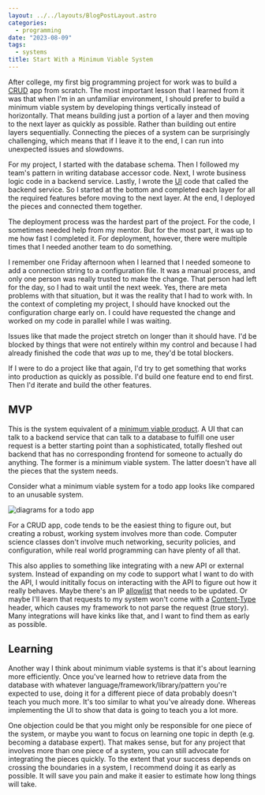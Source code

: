 ```yaml
---
layout: ../../layouts/BlogPostLayout.astro
categories:
  - programming
date: "2023-08-09"
tags:
  - systems
title: Start With a Minimum Viable System
---
```


After college, my first big programming project for work was to build a
[CRUD](https://en.wikipedia.org/wiki/Create,_read,_update_and_delete) app from
scratch. The most important lesson that I learned from it was that when I'm in
an unfamiliar environment, I should prefer to build a minimum viable system by
developing things vertically instead of horizontally. That means building just a
portion of a layer and then moving to the next layer as quickly as possible.
Rather than building out entire layers sequentially. Connecting the pieces of a
system can be surprisingly challenging, which means that if I leave it to the
end, I can run into unexpected issues and slowdowns.

For my project, I started with the database schema. Then I followed my team's
pattern in writing database accessor code. Next, I wrote business logic code in
a backend service. Lastly, I wrote the
[UI](https://en.wikipedia.org/wiki/User_interface) code that called the backend
service. So I started at the bottom and completed each layer for all the
required features before moving to the next layer. At the end, I deployed the
pieces and connected them together.

The deployment process was the hardest part of the project. For the code, I
sometimes needed help from my mentor. But for the most part, it was up to me how
fast I completed it. For deployment, however, there were multiple times that I
needed another team to do something.

I remember one Friday afternoon when I learned that I needed someone to add a
connection string to a configuration file. It was a manual process, and only one
person was really trusted to make the change. That person had left for the day,
so I had to wait until the next week. Yes, there are meta problems with that
situation, but it was the reality that I had to work with. In the context of
completing my project, I should have knocked out the
configuration charge early on. I could have requested the change and worked on
my code in parallel while I was waiting.

Issues like that made the project stretch on longer than it should have. I'd be
blocked by things that were not entirely within my control and because I had
already finished the code that *was* up to me, they'd be total blockers.

If I were to do a project like that again, I'd try to get something that works
into production as quickly as possible. I'd build one feature end to end first.
Then I'd iterate and build the other features.

## MVP

This is the system equivalent of a
[minimum viable product](https://en.wikipedia.org/wiki/Minimum_viable_product). A UI that can talk
to a backend service that can talk to a database to fulfill one user request is
a better starting point than a sophisticated, totally fleshed out backend that
has no corresponding frontend for someone to actually do anything. The former is
a minimum viable system. The latter doesn't have all the pieces that the system
needs.

Consider what a minimum viable system for a todo app looks like compared to an
unusable system.

![diagrams for a todo app](https://i.imgur.com/a9a7zV7.jpg)

For a CRUD app, code tends to be the easiest thing to figure out, but creating a
robust, working system involves more than code. Computer science classes don't
involve much networking, security policies, and configuration, while real world
programming can have plenty of all that.

This also applies to something like integrating with a new API or external
system. Instead of expanding on my code to support what I want to do with the
API, I would inititally focus on interacting with the API to figure out how it
really behaves. Maybe there's an IP
[allowlist](https://en.wikipedia.org/wiki/Whitelist) that needs to be updated.
Or maybe I'll learn that requests to my system won't come with a
[Content-Type](https://developer.mozilla.org/en-US/docs/Web/HTTP/Headers/Content-Type)
header, which causes my framework to not parse the request (true story). Many
integrations will have kinks like that, and I want to find them as early as
possible.

## Learning

Another way I think about minimum viable systems is that it's about learning
more efficiently. Once you've learned how to retrieve data from the database
with whatever language/framework/library/pattern you're expected to use, doing
it for a different piece of data probably doesn't teach you much more. It's too
similar to what you've already done. Whereas implementing the UI to show that
data is going to teach you a lot more.

One objection could be that you might only be responsible for one piece of the
system, or maybe you want to focus on learning one topic in depth (e.g. becoming
a database expert). That makes sense, but for any project that involves more
than one piece of a system, you can still advocate for integrating the pieces
quickly. To the extent that your success depends on crossing the boundaries in a
system, I recommend doing it as early as possible. It will save you pain and
make it easier to estimate how long things will take.
